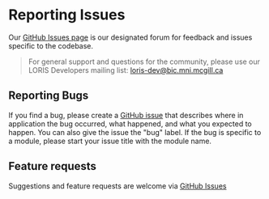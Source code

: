 # Reporting Issues

Our [GitHub Issues page](https://github.com/aces/Loris/issues) is our designated forum for feedback and issues specific to the codebase.
> For general support and questions for the community, please use our LORIS Developers mailing list: loris-dev@bic.mni.mcgill.ca

## Reporting Bugs
If you find a bug, please create a [GitHub issue](https://github.com/aces/Loris/issues) that describes where in application the bug occurred, what happened, and what you expected to happen. You can also give the issue the "bug" label. If the bug is specific to a module, please start your issue title with the module name.

## Feature requests
Suggestions and feature requests are welcome via [GitHub Issues](https://github.com/aces/Loris/issues)
